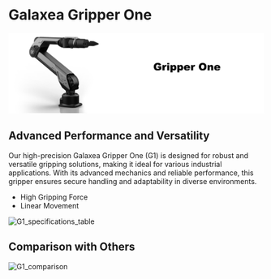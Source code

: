 # Galaxea Gripper One
![G1_title](../product_images_video/G1_title.png )


## Advanced Performance and Versatility
Our high-precision Galaxea Gripper One (G1) is designed for robust and versatile gripping solutions, making it ideal for various industrial applications. With its advanced mechanics and reliable performance, this gripper ensures secure handling and adaptability in diverse environments.

- High Gripping Force
- Linear Movement

![G1_specifications_table](../product_images_video/A1/G1_specifications_table.png) 

## Comparison with Others
![G1_comparison](../product_images_video/A1/G1_comparison.png )

